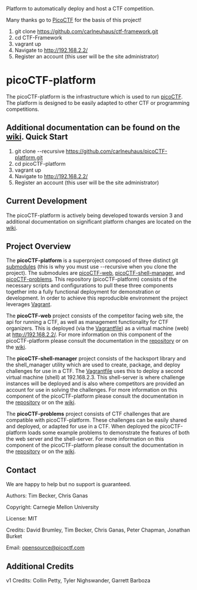 Platform to automatically deploy and host a CTF competition.

Many thanks go to [PicoCTF](https://github.com/picoCTF) for the basis of this project! 

  1. git clone https://github.com/carlneuhaus/ctf-framework.git
  2. cd CTF-Framework
  3. vagrant up
  4. Navigate to http://192.168.2.2/
  5. Register an account (this user will be the site administrator)

picoCTF-platform
============================

The picoCTF-platform is the infrastructure which is used to run [picoCTF](https://picoctf.com/). The platform is designed to be easily adapted to other CTF or programming competitions.

Additional documentation can be found on the [wiki](https://github.com/picoCTF/picoCTF-platform/wiki).
Quick Start
------------

1. git clone --recursive https://github.com/carlneuhaus/picoCTF-platform.git
2. cd picoCTF-platform
3. vagrant up
4. Navigate to http://192.168.2.2/
5. Register an account (this user will be the site administrator)

Current Development
------------

The picoCTF-platform is actively being developed towards version 3 and additional documentation on significant platform changes are located on the [wiki](https://github.com/picoCTF/picoCTF-platform/wiki).

Project Overview
------------

The **picoCTF-platform** is a superproject composed of three distinct git [submodules](https://git-scm.com/book/en/v2/Git-Tools-Submodules) (this is why you must use --recursive when you clone the project). The submodules are [picoCTF-web](https://github.com/picoCTF/picoCTF-web), [picoCTF-shell-manager](https://github.com/picoCTF/picoCTF-shell-manager), and [picoCTF-problems](https://github.com/picoCTF/picoCTF-problems).  This repository (picoCTF-platform) consists of the necessary scripts and configurations to pull these three components together into a fully functional deployment for demonstration or development. In order to achieve this reproducible environment the project leverages [Vagrant](https://www.vagrantup.com/).

The **picoCTF-web** project consists of the competitor facing web site, the api for running a CTF, as well as management functionality for CTF organizers.  This is deployed (via the [Vagrantfile](./Vagrantfile)) as a virtual machine (web) at http://192.168.2.2/.  For more information on this component of the picoCTF-platform please consult the documentation in the [repository](https://github.com/picoCTF/picoCTF-web) or on the [wiki](https://github.com/picoCTF/picoCTF-platform/wiki).

The **picoCTF-shell-manager** project consists of the hacksport library and the shell_manager utility which are used to create, package, and deploy challenges for use in a CTF. The [Vagrantfile](./Vagrantfile) uses this to deploy a second virtual machine (shell) at 192.168.2.3. This shell-server is where challenge instances will be deployed and is also where competitors are provided an account for use in solving the challenges. For more information on this component of the picoCTF-platform please consult the documentation in the [repository](https://github.com/picoCTF/picoCTF-shell-manager) or on the [wiki](https://github.com/picoCTF/picoCTF-platform/wiki).

The **picoCTF-problems** project consists of CTF challenges that are compatible with picoCTF-platform.  These challenges can be easily shared and deployed, or adapted for use in a CTF. When deployed the picoCTF-platform loads some example problems to demonstrate the features of both the web server and the shell-server. For more information on this component of the picoCTF-platform please consult the documentation in the [repository](https://github.com/picoCTF/picoCTF-problems) or on the [wiki](https://github.com/picoCTF/picoCTF-platform/wiki).

Contact
------------

We are happy to help but no support is guaranteed.

Authors: Tim Becker, Chris Ganas

Copyright: Carnegie Mellon University

License: MIT

Credits: David Brumley, Tim Becker, Chris Ganas, Peter Chapman, Jonathan Burket

Email: opensource@picoctf.com

Additional Credits
------------

v1 Credits: Collin Petty, Tyler Nighswander, Garrett Barboza
